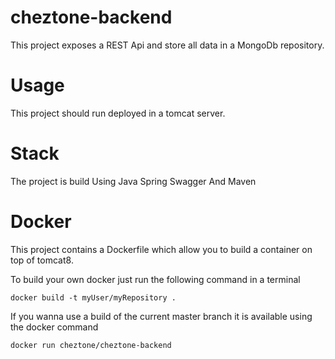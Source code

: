 # cheztone-backend

This project exposes a REST Api and store all data in a MongoDb repository.

# Usage

This project should run deployed in a tomcat server.

# Stack

The project is build Using Java Spring Swagger And Maven

# Docker

This project contains a Dockerfile which allow you to build a container on top of tomcat8.

To build your own docker just run the following command in a terminal

`docker build -t myUser/myRepository .`

If you wanna use a build of the current master branch it is available using the docker command

`docker run cheztone/cheztone-backend`
